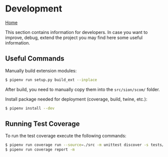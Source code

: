 # Development

[Home](../README.md)

This section contains information for developers. In case you want to improve, debug, 
extend the project you may find here some useful information.

## Useful Commands

Manually build extension modules:
```bash
$ pipenv run setup.py build_ext --inplace
```
After build, you need to manually copy them into the `src/sion/scom/` folder.

Install package needed for deployment (coverage, build, twine, etc.):
```bash
$ pipenv install --dev
```

## Running Test Coverage
To run the test coverage execute the following commands:
```bash
$ pipenv run coverage run --source=./src -m unittest discover -s tests/sino
$ pipenv run coverage report -m
```
